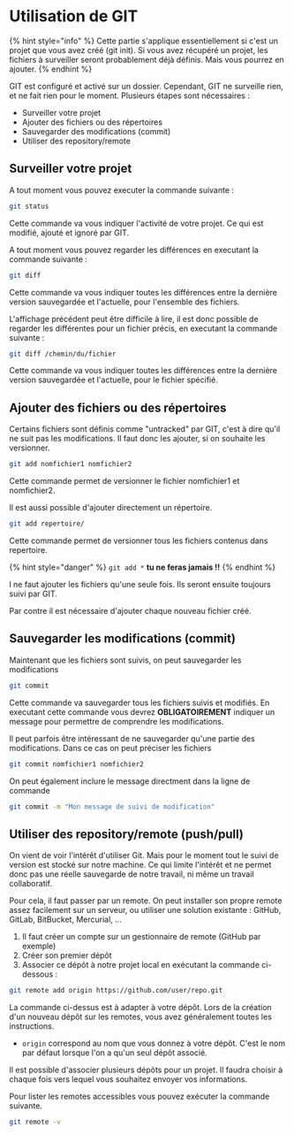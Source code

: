 # Utilisation de GIT

{% hint style="info" %}
Cette partie s'applique essentiellement si c'est un projet que vous avez créé \(git init\). Si vous avez récupéré un projet, les fichiers à surveiller seront probablement déjà définis. Mais vous pourrez en ajouter.
{% endhint %}

GIT est configuré et activé sur un dossier. Cependant, GIT ne surveille rien, et ne fait rien pour le moment. Plusieurs étapes sont nécessaires :

* Surveiller votre projet
* Ajouter des fichiers ou des répertoires
* Sauvegarder des modifications \(commit\)
* Utiliser des repository/remote

## Surveiller votre projet

A tout moment vous pouvez executer la commande suivante :

```bash
git status
```

Cette commande va vous indiquer l'activité de votre projet. Ce qui est modifié, ajouté et ignoré par GIT.

A tout moment vous pouvez regarder les différences en executant la commande suivante :

```bash
git diff
```

Cette commande va vous indiquer toutes les différences entre la dernière version sauvegardée et l'actuelle, pour l'ensemble des fichiers.

L'affichage précédent peut être difficile à lire, il est donc possible de regarder les différentes pour un fichier précis, en executant la commande suivante :

```bash
git diff /chemin/du/fichier
```

Cette commande va vous indiquer toutes les différences entre la dernière version sauvegardée et l'actuelle, pour le fichier spécifié.

## Ajouter des fichiers ou des répertoires

Certains fichiers sont définis comme "untracked" par GIT, c'est à dire qu'il ne suit pas les modifications. Il faut donc les ajouter, si on souhaite les versionner.

```bash
git add nomfichier1 nomfichier2
```

Cette commande permet de versionner le fichier nomfichier1 et nomfichier2.

Il est aussi possible d'ajouter directement un répertoire.

```bash
git add repertoire/
```

Cette commande permet de versionner tous les fichiers contenus dans repertoire.

{% hint style="danger" %}
`git add *` **tu ne feras jamais !!**
{% endhint %}

l ne faut ajouter les fichiers qu'une seule fois. Ils seront ensuite toujours suivi par GIT.

Par contre il est nécessaire d'ajouter chaque nouveau fichier créé.

## Sauvegarder les modifications \(commit\)

Maintenant que les fichiers sont suivis, on peut sauvegarder les modifications

```bash
git commit
```

Cette commande va sauvegarder tous les fichiers suivis et modifiés. En executant cette commande vous devrez **OBLIGATOIREMENT** indiquer un message pour permettre de comprendre les modifications.



Il peut parfois être intéressant de ne sauvegarder qu'une partie des modifications. Dans ce cas on peut préciser les fichiers

```bash
git commit nomfichier1 nomfichier2
```



On peut également inclure le message directment dans la ligne de commande

```bash
git commit -m "Mon message de suivi de modification"
```

## Utiliser des repository/remote \(push/pull\)

On vient de voir l'intérêt d'utiliser Git. Mais pour le moment tout le suivi de version est stocké sur notre machine. Ce qui limite l'intérêt et ne permet donc pas une réelle sauvegarde de notre travail, ni même un travail collaboratif.

Pour cela, il faut passer par un remote. On peut installer son propre remote assez facilement sur un serveur, ou utiliser une solution existante : GitHub, GitLab, BitBucket, Mercurial, ...

1. Il faut créer un compte sur un gestionnaire de remote \(GitHub par exemple\)
2. Créer son premier dépôt
3. Associer ce dépôt à notre projet local en exécutant la commande ci-dessous :

```bash
git remote add origin https://github.com/user/repo.git
```

La commande ci-dessus est à adapter à votre dépôt. Lors de la création d'un nouveau dépôt sur les remotes, vous avez généralement toutes les instructions.

* `origin` correspond au nom que vous donnez à votre dépôt. C'est le nom par défaut lorsque l'on a qu'un seul dépôt associé.

Il est possible d'associer plusieurs dépôts pour un projet. Il faudra choisir à chaque fois vers lequel vous souhaitez envoyer vos informations.

Pour lister les remotes accessibles vous pouvez exécuter la commande suivante.

```bash
git remote -v
```

